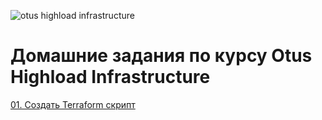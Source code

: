 ![otus highload infrastructure](https://cdn.otus.ru/media/public/80/34/80341e3f0b174ae8a9bb0bb573302f02.svg)


# Домашние задания по курсу  Otus Highload Infrastructure


[01. Создать Terraform скрипт](./hw01/README.md)